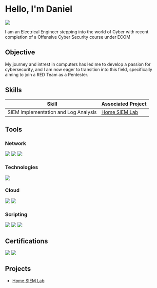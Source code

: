 # Hello, I'm Daniel
<a href="https://linkedin.com/in/daniel-gurov"><img src="https://img.shields.io/badge/-LinkedIn-0072b1?&style=for-the-badge&logo=linkedin&logoColor=white" /></a>

I am an Electrical Engineer stepping into the world of Cyber with recent completion of a Offensive Cyber Security course under ECOM

## Objective

My journey and intrest in computers has led me to develop a passion for cybersecurity, and I am now eager to transition into this field, specifically aiming to join a RED Team as a Pentester.

## Skills

| Skill                                         | Associated Project         |
|-----------------------------------------------|----------------------------|
| SIEM Implementation and Log Analysis          | <a href="https://github.com/danielgee0415/ElasticSIEM">Home SIEM Lab</a>|

## Tools

### Network
<div>
    <img src="https://img.shields.io/badge/-Wireshark-1679A7?&style=for-the-badge&logo=Wireshark&logoColor=white" />
    <img src="https://img.shields.io/badge/-Docker-2496ED?&style=for-the-badge&logo=Docker&logoColor=white" />
    <img src="https://img.shields.io/badge/-Active%20Directory-0078D4?&style=for-the-badge&logo=Microsoft%20Azure&logoColor=white" />
</div>

### Technologies
<div>
    <img src="https://img.shields.io/badge/-Burp%20Suite-FF6F00?&style=for-the-badge&logo=Burp%20Suite&logoColor=white" />
</div>

### Cloud
<div>
    <img src="https://img.shields.io/badge/-Amazon%20AWS-232F3E?&style=for-the-badge&logo=Amazon%20AWS&logoColor=white" />
    <img src="https://img.shields.io/badge/-Elastic-005571?&style=for-the-badge&logo=Elastic&logoColor=white" />
</div>

### Scripting
<div>
    <img src="https://img.shields.io/badge/-Python-3776AB?&style=for-the-badge&logo=Python&logoColor=white" />
    <img src="https://img.shields.io/badge/-Bash-4EAA25?&style=for-the-badge&logo=GNU%20Bash&logoColor=white" />
    <img src="https://img.shields.io/badge/-PowerShell-5391FE?&style=for-the-badge&logo=PowerShell&logoColor=white" />
</div>

## Certifications
<div>
    <img src="https://img.shields.io/badge/-Offensive%20Security-FF0000?&style=for-the-badge&logo=Offensive%20Security&logoColor=white" />
    <img src="https://img.shields.io/badge/-CC-563D7C?&style=for-the-badge&logoColor=white" />
</div>

## Projects
- <a href="https://github.com/danielgee0415/ElasticSIEM">Home SIEM Lab</a>
